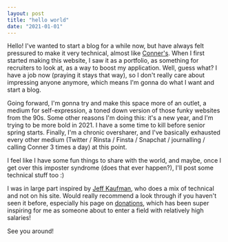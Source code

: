 ```yaml
---
layout: post
title: "hello world"
date: "2021-01-01"
---
```


Hello! I've wanted to start a blog for a while now, but have always felt pressured to make it very technical, almost like [Conner's](https://dipaolo.xyz/blog/index.html). When I first started making this website, I saw it as a portfolio, as something for recruiters to look at, as a way to boost my application. Well, guess what? I have a job now (praying it stays that way), so I don't really care about impressing anyone anymore, which means I'm gonna do what I want and start a blog. 

Going forward, I'm gonna try and make this space more of an outlet, a medium for self-expression, a toned down version of those funky websites from the 90s. Some other reasons I'm doing this: it's a new year, and I'm trying to be more bold in 2021. I have a some time to kill before senior spring starts. Finally, I'm a chronic oversharer, and I've basically exhausted every other medium (Twitter / Rinsta / Finsta / Snapchat / journalling / calling Conner 3 times a day) at this point.

I feel like I have some fun things to share with the world, and maybe, once I get over this imposter syndrome (does that ever happen?), I'll post some technical stuff too :)

I was in large part inspired by [Jeff Kaufman](https://www.jefftk.com/), who does a mix of technical and not on his site. Would really recommend a look through if you haven't seen it before, especially his page on [donations](https://www.jefftk.com/donations), which has been super inspiring for me as someone about to enter a field with relatively high salaries!

See you around!